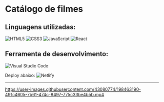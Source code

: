 <h1> Catálogo de filmes</h1>

<h2>Linguagens utilizadas:</h2>

![HTML5](https://img.shields.io/badge/html5-%23E34F26.svg?style=for-the-badge&logo=html5&logoColor=white)
![CSS3](https://img.shields.io/badge/css3-%231572B6.svg?style=for-the-badge&logo=css3&logoColor=white)
![JavaScript](https://img.shields.io/badge/javascript-%23323330.svg?style=for-the-badge&logo=javascript&logoColor=%23F7DF1E)
![React](https://img.shields.io/badge/react-%2320232a.svg?style=for-the-badge&logo=react&logoColor=%2361DAFB)

<h2> Ferramenta de desenvolvimento: </h2>

![Visual Studio Code](https://img.shields.io/badge/Visual%20Studio%20Code-0078d7.svg?style=for-the-badge&logo=visual-studio-code&logoColor=white)

Deploy abaixo: 
![Netlify](https://img.shields.io/badge/netlify-%23000000.svg?style=for-the-badge&logo=netlify&logoColor=#00C7B7)

__________________________________________________________________________________________________________________________________________________________


https://user-images.githubusercontent.com/43080774/198463190-491c4605-7b61-474c-8497-775c33be4b5b.mp4

